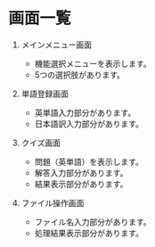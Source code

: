 # 画面一覧

1. メインメニュー画面
   - 機能選択メニューを表示します。
   - 5つの選択肢があります。

2. 単語登録画面
   - 英単語入力部分があります。
   - 日本語訳入力部分があります。

3. クイズ画面
   - 問題（英単語）を表示します。
   - 解答入力部分があります。
   - 結果表示部分があります。

4. ファイル操作画面
   - ファイル名入力部分があります。
   - 処理結果表示部分があります。
